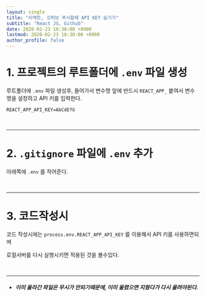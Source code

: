```yaml
---
layout: single
title: "리액트, 깃허브 푸시할때 API KEY 숨기기"
subtitle: "React JS, Github"
date: 2020-02-23 18:30:00 +0900
lastmod: 2020-02-23 18:30:00 +0900
author_profile: false
---
```



# 1. 프로젝트의 루트폴더에 `.env` 파일 생성

루트폴더에 `.env` 파일 생성후, 들어가서 변수명 앞에 반드시 `REACT_APP_` 붙여서 변수명을 설정하고 API 키를 입력한다.

```
REACT_APP_API_KEY=AbCdEfG
```

<br />

---

# 2. `.gitignore` 파일에 `.env` 추가

아래쪽에 `.env` 를 적어준다.

<br />

---

# 3. 코드작성시

코드 작성시에는 `process.env.REACT_APP_API_KEY` 를 이용해서 API 키를 사용하면되며

로컬서버를 다시 실행시키면 적용된 것을 볼수있다.

<br />

---

- ##### 이미 올라간 파일은 무시가 안되기때문에, 이미 올렸으면 지웠다가 다시 올려야된다.

<br />
